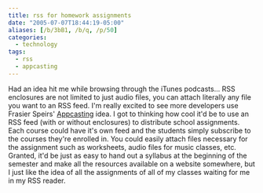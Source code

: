 ```yaml
---
title: rss for homework assignments
date: "2005-07-07T18:44:19-05:00"
aliases: [/b/3bB1, /b/q, /p/50]
categories:
  - technology
tags:
  - rss
  - appcasting
---
```


Had an idea hit me while browsing through the iTunes podcasts... RSS enclosures are not limited to just audio files, you
can attach literally any file you want to an RSS feed. I'm really excited to see more developers use Frasier Speirs'
[Appcasting][] idea. I got to thinking how cool it'd be to use an RSS feed (with or without enclosures) to distribute
school assignments. Each course could have it's own feed and the students simply subscribe to the courses they're
enrolled in. You could easily attach files necessary for the assignment such as worksheets, audio files for music
classes, etc. Granted, it'd be just as easy to hand out a syllabus at the beginning of the semester and make all the
resources available on a website somewhere, but I just like the idea of all the assignments of all of my classes waiting
for me in my RSS reader.

[Appcasting]: https://web.archive.org/web/20050707/https://fraserspeirs.livejournal.com/835238.html

